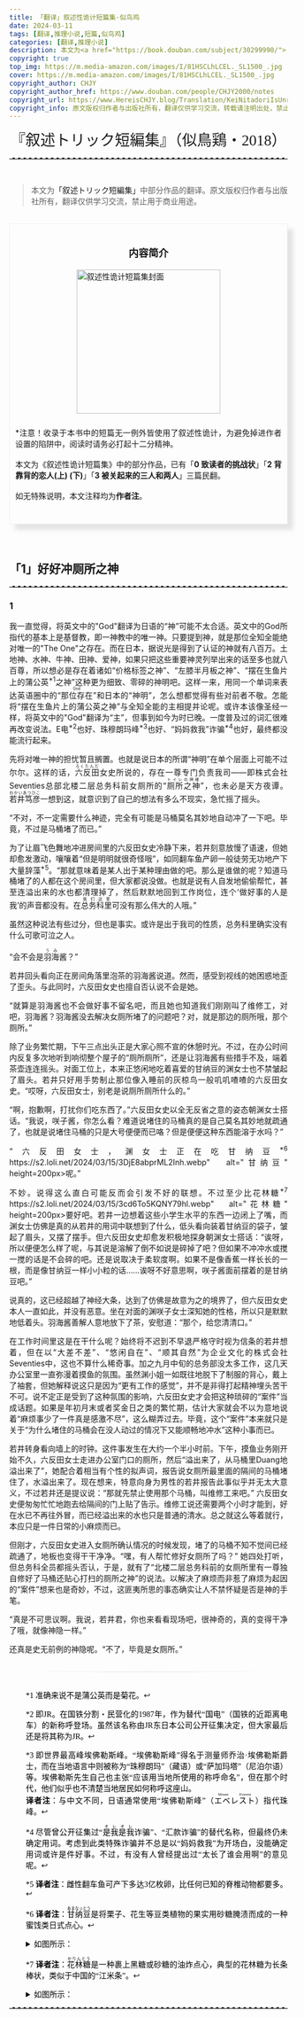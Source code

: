 ```yaml
---
title: 「翻译」叙述性诡计短篇集·似鸟鸡
date: 2024-03-11
tags: [翻译,推理小说,短篇,似鸟鸡]
categories: [翻译,推理小说]
description: 本文为<a href="https://book.douban.com/subject/30299990/">「叙述トリック短編集」</a>中部分作品的翻译。原文版权归作者与出版社所有，翻译仅供学习交流，禁止用于商业用途。
copyright: true
top_img: https://m.media-amazon.com/images/I/81HSCLhLCEL._SL1500_.jpg
cover: https://m.media-amazon.com/images/I/81HSCLhLCEL._SL1500_.jpg
copyright_author: CHJY
copyright_author_href: https://www.douban.com/people/CHJY2000/notes
copyright_url: https://www.HereisCHJY.blog/Translation/KeiNitadoriIsUnreliableNarrator
copyright_info: 原文版权归作者与出版社所有，翻译仅供学习交流，转载请注明出处，禁止用于商业用途。
---
```

<html>
    <head>
        <style>
            @import url('https://fonts.googleapis.com/css2?family=Ma+Shan+Zheng&family=Shippori+Mincho+B1:wght@600&display=swap');
            p {
                text-align:justify;
            }
            p a {
                text-decoration: none;
                text-decoration-line: none;
                text-decoration-color: none;
                text-decoration-style: none;
            }
            .pextra {
                font-family: "STSong";
                font-size:14px;
                color: Black;
                padding-left:30px;
            }
            CENTER {
                font-size: 27PX;
                font-style: bold;
                font-family: 'Shippori Mincho B1', serif;
            }
            hr {
                border: none; /* 移除默认的边框样式 */
                border-top: 2.5px dashed #E3E3E3; /* 设置上边框为1像素的虚线，颜色为黑色 */
            }
            .hhr {
                border: none; /* 移除默认的边框样式 */
                border-bottom: 2.5px dashed #E3E3E3; /* 设置上边框为1像素的虚线，颜色为黑色 */
            }
            .centera{
                font-size: 22PX;
                text-align: center;
                font-weight: bold;
            }
            .containerab {
                display: flex;
                flex-direction: column;
                align-items: center;
                justify-content: space-between;
                width: AUTO;
                background-color: transparent;
             }
            .centerab{
                font-size: 16PX;
                writing-mode: vertical-rl;
                display: flex;        
                justify-content: center;
                align-items: center;
                font-family: 'STKaiti', serif;
                font-weight: bold;
            }
            .bg-grid {
                position: relative;
                height: auto;
                padding: 10px;
                padding-top: 30px;
                padding-left: 30px;
                padding-right: 30px;
                background-color: hsla(60, 100%, 95%, 0.2);
                background-image: linear-gradient(#FFF9D4 1px, transparent 0), linear-gradient(90deg, #FFFFFF 1px, transparent 0);
                background-size: 21px 21px, 21px 21px;
                background-position: center;
                font-family: 'Ma Shan Zheng';
                font-size:18PX;
                border: .0px solid rgba(0, 0, 0,.05);
                box-sizing: border-box;
                box-shadow: 10px 10px 7.5px rgba(0, 0, 0,.1);
                text-align:justify;
            }
            .bg-grid:before {
                top: 0;
                width: 10px;
            }
            .bg-grid:after {
                top: 26px;
                width: 28px;
                border-radius: 50%;
            }
            .bg-blank {
                position: relative;
                height: auto;
                padding: 10px;
                padding-top: 20px;
                padding-left: 30px;
                padding-right: 30px;
                background-color: white;
                background-image: white;
                background-size: 21px 21px, 21px 21px;
                background-position: center;
                font-family: 'Ma Shan Zheng', cursive;
                font-size:18px;
                border: .25px solid rgba(0, 0, 0,.05);
                box-sizing: border-box;
                box-shadow: 10px 10px 15px rgba(0, 0, 0,.1);
                text-align:justify;
            }
            .bg-blank:before {
                top: 0;
                width: 30px;
            }
            .bg-blank:after {
                top: 26px;
                width: 50px;
                border-radius: 50%;
            }
            .dots {
                background-image: radial-gradient(.15em .15em at center center,black,black 50%,transparent);
                background-position: bottom right;
                background-repeat: repeat-x; 
                background-size: 1em 0.3em;
                padding-bottom: .4em; 
            }
            .container {
                display: flex;
                flex-direction: column;
                align-items: center;
                justify-content: space-between;
                width: AUTO;
                background-color: transparent;
                border: .01px solid rgba(0, 0, 0,.05);
                box-sizing: border-box;
                box-shadow: 10px 10px 7.5px rgba(0, 0, 0,.1);
                padding-bottom:0px;
                padding-top:15px;
             }
            .content {
                display: flex;
            }
            .image {
                flex: 0.4;
                display: flex;
                align-items: center;
                justify-content: space-between;
                margin-left: 15px;
                margin-right: 15px;
                margin-top: -12px;
            }
            .text {
                flex: 1.2;
                padding: 10px;
                margin-right: 20px;
                text-align:justify;
            }
            .title {
                order:-1;
                display: flex;
                MARGIN-TOP:5PX;
                justify-content: space-between;
                align-items: center;
                text-align: center;
                font-size: 18px; 
            }
            .tooltip {
                position: relative;
                display: inline-block;
            }
            .tooltip .tooltiptext {
                visibility: hidden;
                min-width:320PX;
                max-width: 500px;
                background-color: #17242C;
                color: #fff;
                font-family: "STSong";
                text-align: justify;
                font-size: 13px;
                border-radius: 10px;
                padding: 5px 15px;
                position: absolute;
                z-index: 0;
                bottom: 100%;
                left: 50%;
                transform: translateX(-50%); /* 使用transform来居中 */
                opacity: 0.5;
                transition: opacity 0.3s;
            }
            .tooltip .tooltiptext::after {
                content: " ";
                position: absolute;
                top: 100%;
                left: 50%;
                margin-left: 0px;
                border-width: 5px;
                border-style: solid;
                border-color: #17242C transparent transparent transparent;
                transform: translateX(-50%);
            }
            .tooltip:hover .tooltiptext {
                visibility: visible;
                opacity: 0.9;
            }
            @media screen and (max-width: 1000px) {
                .content {
                    flex-direction: column;
                    align-items: center;
                    justify-content: flex-start;
                }
                .image {
                    order:1;
                    flex:1;
                    margin: 0;
                }
                .text {
                    order:2;
                    flex:1;
                    margin: 0;
                }
                .tooltip .tooltiptext {
                    display: none;
                }
                .tooltip .tooltiptext::after {
                    display: none;
                }           
        </style>
    </head>
<body>

<center> 『叙述トリック短編集』（似鳥鶏・2018）</center>

<HR>

<BR>

> 本文为<a href="https://book.douban.com/subject/30299990/">「叙述トリック短編集」</a>中部分作品的翻译。原文版权归作者与出版社所有，翻译仅供学习交流，禁止用于商业用途。

<BR>

<div class="container">
    <div class="title">
        <P><a href="https://book.douban.com/subject/30299990/"><b>内容简介</b></a></P>
    </div>
    <div class="content">
        <div class="image">
            <img src="https://m.media-amazon.com/images/I/712acjY36OL._SL1424_.jpg" height=260px alt="叙述性诡计短篇集封面">
        </div>
        <div class="text">
            <p>
             *注意！收录于本书中的短篇无一例外皆使用了叙述性诡计，为避免掉进作者设置的陷阱中，阅读时请务必打起十二分精神。<br><br>本文为《叙述性诡计短篇集》中的部分作品，已有「<a href="https://www.douban.com/note/860201946/"><b>0 致读者的挑战状</b></a>」「<b>2 背靠背的恋人</b><a href="https://www.jianshu.com/p/c0780af53a72"><b>(上)</b></a><a href="https://www.jianshu.com/p/7346a4291fb5"><b> (下)</b></a>」「<a href="https://www.douban.com/note/784163293/"><b>3 被关起来的三人和两人</b></a>」三篇民翻。<br><br> 如无特殊说明，本文注释均为<b>作者注</b>。</p>
            <br>
        </div>
    </div>
</div>


<BR>
<BR>

## 「1」好好冲厕所之神
<HR>

### 1

我一直觉得，将英文中的"God"翻译为日语的“神”可能不太合适。英文中的God所指代的基本上是基督教，即一神教中的唯一神。只要提到神，就是那位全知全能绝对唯一的"The One"之存在。而在日本，据说光是得到了认证的神就有八百万。土地神、水神、牛神、田神、爱神，如果只把这些重要神灵列举出来的话至多也就八百尊，所以想必是存在着诸如“价格标签之神”、“左膝半月板之神”、“摆在生鱼片上的蒲公英<a href="#footnote1-1" id="context1-1" class="tooltip"><sup>*1</sup><span class="tooltiptext">准确来说不是蒲公英而是菊花。</span></a>之神”这种更为细致、零碎的神明吧。这样一来，用同一个单词来表达英语圈中的“<ruby>那位存在<rt>God</rt></ruby>”和日本的“神明”，怎么想都觉得有些对前者不敬。怎能将“摆在生鱼片上的蒲公英之神”与全知全能的主相提并论呢。或许本该像圣经一样，将英文中的"God"翻译为“主”，但事到如今为时已晚。一度普及过的词汇很难再改变说法。E电<a href="#footnote1-2" id="context1-2" class="tooltip"><sup>*2</sup><span class="tooltiptext">即JR。在国铁分割・民营化的1987年，作为替代“国电”（国铁的近距离电车）的新称呼登场。虽然该名称由JR东日本公司公开征集决定，但大家最后还是将其称为JR。</span></a>也好、珠穆朗玛峰<a href="#footnote1-3" id="context1-3" class="tooltip"><sup>*3</sup><span class="tooltiptext">即世界最高峰埃佛勒斯峰。“埃佛勒斯峰”得名于测量师乔治·埃佛勒斯爵士，而在当地语言中则被称为“珠穆朗玛”（藏语）或“萨加玛塔”（尼泊尔语）等。埃佛勒斯先生自己也主张“应该用当地所使用的称呼命名”，但在那个时代，他们似乎也不清楚当地居民如何称呼这座山。<br><b>译者注</b>：与中文不同，日语通常使用“埃佛勒斯峰”（<ruby>エベレスト<rt>Mount Everest</rt></ruby>）指代珠峰。</span></a>也好、“妈妈救我”诈骗<a href="#footnote1-4" id="context1-4" class="tooltip"><sup>*4</sup><span class="tooltiptext">尽管曾公开征集过“<ruby>是我是我<rt>オレオレ</rt></ruby>诈骗”、“汇款诈骗”的替代名称，但最终仍未确定用词。考虑到此类特殊诈骗并不总是以“妈妈救我”为开场白，没能确定用词或许是件好事。不过，有没有人曾经提出过“太长了谁会用啊”的意见呢。</span></a>也好，最终都没能流行起来。

先将对唯一神的担忧暂且搁置。也就是说日本的所谓“神明”在单个层面上可能不过尔尔。这样的话，<ruby>六反田<rt>ろくたんだ</rt></ruby>女史所说的，存在一尊专门负责我司——即株式会社Seventies总部北楼二层总务科前女厕所的“<ruby>厕所之神<rt>トイレの神様</rt></ruby>”，也未必是天方夜谭。<ruby>若井笃彦<rt>わかいあつひこ</rt></ruby>一想到这，就意识到了自己的想法有多么不现实，急忙摇了摇头。

“不对，不一定需要什么神迹，完全有可能是马桶莫名其妙地自动冲了一下吧。毕竟，不过是马桶堵了而已。”

为了让眉飞色舞地冲进房间里的六反田女史冷静下来，若井刻意放慢了语速，但她却愈发激动，嚷嚷着“但是明明就很奇怪哦”，如同翻车鱼产卵一般徒劳无功地产下大量辞藻<a href="#footnote1-5" id="context1-5" class="tooltip"><sup>*5</sup><span class="tooltiptext"><b>译者注</b>：雌性翻车鱼可产下多达3亿枚卵，比任何已知的脊椎动物都要多。</span></a>。“那就意味着是某人出于某种理由做的吧。那么是谁做的呢？知道马桶堵了的人都在这个房间里，但大家都说没做。也就是说有人自发地偷偷帮忙，甚至连溢出来的水也都清理掉了，然后默默地回到工作岗位，连个‘做好事的人是我’的声音都没有。在<ruby>总务科里<rt>我们这里</rt></ruby>可没有那么伟大的人哦。”

虽然这种说法有些过分，但也是事实。或许是出于我司的性质，总务科里确实没有什么可歌可泣之人。

“会不会是<ruby>羽海<rt>うみ</rt></ruby>酱？”

若井回头看向正在房间角落里泡茶的羽海酱说道。然而，感受到视线的她困惑地歪了歪头。与此同时，六反田女史也擅自否认说不会是她。

“就算是羽海酱也不会做好事不留名吧，而且她也知道我们刚刚叫了维修工，对吧，羽海酱？羽海酱没去解决女厕所堵了的问题吧？对，就是那边的厕所哦，那个厕所。”

除了业务繁忙期，下午三点出头正是大家心照不宣的休憩时光。不过，在办公时间内反复多次地听到响彻整个屋子的“厕所厕所”，还是让羽海酱有些措手不及，端着茶壶连连摇头。对面工位上，本来正悠闲地吃着喜爱的甘纳豆的渊女士也不禁皱起了眉头。若井只好用手势制止那位像入睡前的灰椋鸟一般叽叽喳喳的六反田女史。“哎呀，六反田女士，别老是说厕所厕所什么的。”

“啊，抱歉啊，打扰你们吃东西了。”六反田女史以全无反省之意的姿态朝渊女士搭话。“我说，咲子酱，你怎么看？难道说堵住的马桶真的是自己莫名其妙地就疏通了，也就是说堵住马桶的只是大号便便而已咯？但是便便这种东西能溶于水吗？”

“六反田女士，渊女士正在吃甘纳豆<a href="#footnote1-6" id="context1-6" class="tooltip"><sup>*6</sup><span class="tooltiptext"><b>译者注</b>：<ruby>甘纳豆<rt>あまなっとう</rt></ruby>是将栗子、花生等豆类植物的果实用砂糖腌渍而成的一种蜜饯类日式点心。甘纳豆与发酵食品纳豆并没有关系，却经常被混淆。<br><img src="https://s2.loli.net/2024/03/15/3DjE8abprML2Inh.webp"　alt="甘纳豆" height=200px></span></a>呢。”

不妙。说得这么直白可能反而会引发不好的联想。不过至少比花林糖<a href="#footnote1-7" id="context1-7" class="tooltip"><sup>*7</sup><span class="tooltiptext"><b>译者注</b>：<ruby>花林糖<rt>かりんとう</rt></ruby>是一种裹上黑糖或砂糖的油炸点心，典型的花林糖为长条棒状，类似于中国的“江米条”。<br><img src="https://s2.loli.net/2024/03/15/3cd6To5KQNY79hl.webp"　alt="花林糖" height=200px></span></a>要好吧。若井一边想着这些小学生水平的东西一边闭上了嘴，而渊女士仿佛是真的从若井的用词中联想到了什么，低头看向装着甘纳豆的袋子，皱起了眉头，又摆了摆手。但六反田女史却愈发积极地探身朝渊女士搭话：“诶呀，所以便便怎么样了呢，与其说是溶解了倒不如说是碎掉了吧？但如果不冲冲水或搅一搅的话是不会碎的吧。还是说取决于柔软度啊。如果不是像香蕉一样长长的一根，而是像甘纳豆一样小小粒的话……诶呀不好意思啊，咲子酱面前摆着的是甘纳豆吧。”

说真的，这已经超越了神经大条，达到了仿佛是故意为之的境界了，但六反田女史本人一直如此，并没有恶意。坐在对面的渊咲子女士深知她的性格，所以只是默默地低着头。羽海酱善解人意地放下了茶，安慰道：“那个，给您清清口。”

在工作时间里这是在干什么呢？始终将不迟到不早退严格守时视为信条的若井想着，但在以“大差不差”、“悠闲自在”、“顺其自然”为企业文化的株式会社Seventies中，这也不算什么稀奇事。加之九月中旬的总务部没太多工作，这几天办公室里一直弥漫着摸鱼的氛围。虽然渊小姐一如既往地脱下了制服的背心，戴上了袖套，但她解释说这只是因为“更有工作的感觉”，并不是非得打起精神埋头苦干不可。说不定正是受到了这种氛围的影响，六反田女史才会把这种琐碎的“案件”当成话题。如果是年初月末或者奖金日之类的繁忙期，估计大家就会不以为意地说着“麻烦事少了一件真是感激不尽”，这么糊弄过去。毕竟，这个“案件”本来就只是关于“为什么堵住的马桶会在没人动过的情况下又能顺畅地冲水”这种小事而已。

若井转身看向墙上的时钟。这件事发生在大约一个半小时前。下午，摸鱼业务刚开始不久，六反田女士走进办公室门口的厕所，然后“溢出来了，从马桶里Duang地溢出来了”，她配合着相当有个性的拟声词，报告说女厕所最里面的隔间的马桶堵住了，水溢出来了。现在想来，特意向身为男性的若井报告此事似乎并无太大意义，不过若井还是提议说：“那就先禁止使用那个马桶，叫维修工来吧。” 六反田女史便匆匆忙忙地跑去给隔间的门上贴了告示。维修工说还需要两个小时才能到，好在水已不再往外冒，而已经溢出来的水也只是普通的清水。总之就这么等着就行，本应只是一件日常的小麻烦而已。

但刚才，六反田女史进入女厕所确认情况的时候发现，堵了的马桶不知不觉间已经疏通了，地板也变得干干净净。“嘿，有人帮忙修好女厕所了吗？” 她四处打听，但总务科全员都摇头否认，于是，就有了“北楼二层总务科前的女厕所里有一尊独自修好了马桶还贴心打扫的厕所之神”的说法。以解决了麻烦而非惹了麻烦为起因的“案件”想来也是奇妙，不过，这匪夷所思的事态确实让人不禁怀疑是否是神的手笔。

“真是不可思议啊。我说，若井君，你也来看看现场吧，很神奇的，真的变得干净了哦，就像神隐一样。”

还真是史无前例的神隐呢。“不了，毕竟是女厕所。”


<br>
<center><div style="background:linear-gradient(to left,#FFFFFF,#e3e3e3,#FFFFFF);height:1px;"></div></center>
<br>

<div class="pextra">
    <p id="footnote1-1">*1 准确来说不是蒲公英而是菊花。<a href="#context1-1">↩</a><p>
    <p id="footnote1-2">*2 即JR。在国铁分割・民营化的1987年，作为替代“国电”（国铁的近距离电车）的新称呼登场。虽然该名称由JR东日本公司公开征集决定，但大家最后还是将其称为JR。<a href="#context1-2">↩</a><p>
    <p id="footnote1-3">*3 即世界最高峰埃佛勒斯峰。“埃佛勒斯峰”得名于测量师乔治·埃佛勒斯爵士，而在当地语言中则被称为“珠穆朗玛”（藏语）或“萨加玛塔”（尼泊尔语）等。埃佛勒斯先生自己也主张“应该用当地所使用的称呼命名”，但在那个时代，他们似乎也不清楚当地居民如何称呼这座山。<br><b>译者注</b>：与中文不同，日语通常使用“埃佛勒斯峰”（<ruby>エベレスト<rt>Mount Everest</rt></ruby>）指代珠峰。<a href="#context1-3">↩</a><p>
    <p id="footnote1-4">*4 尽管曾公开征集过“<ruby>是我是我<rt>オレオレ</rt></ruby>诈骗”、“汇款诈骗”的替代名称，但最终仍未确定用词。考虑到此类特殊诈骗并不总是以“妈妈救我”为开场白，没能确定用词或许是件好事。不过，有没有人曾经提出过“太长了谁会用啊”的意见呢。<a href="#context1-4">↩</a><p>
    <p id="footnote1-5">*5 <b>译者注</b>：雌性翻车鱼可产下多达3亿枚卵，比任何已知的脊椎动物都要多。<a href="#context1-5">↩</a><p>
    <p id="footnote1-6">*6 <b>译者注</b>：<ruby>甘纳豆<rt>あまなっとう</rt></ruby>是将栗子、花生等豆类植物的果实用砂糖腌渍而成的一种蜜饯类日式点心。<a href="#context1-6">↩</a><p><details><summary>如图所示：</summary><img src="https://s2.loli.net/2024/03/15/3DjE8abprML2Inh.webp"　alt="甘纳豆" height=200px></details>
    <p id="footnote1-7">*7 <b>译者注</b>：<ruby>花林糖<rt>かりんとう</rt></ruby>是一种裹上黑糖或砂糖的油炸点心，典型的花林糖为长条棒状，类似于中国的“江米条”。<a href="#context1-7">↩</a><p><details><summary>如图所示：</summary><img src="https://s2.loli.net/2024/03/15/3cd6To5KQNY79hl.webp"　alt="花林糖" height=200px></details>
    
</div>

<hr>
